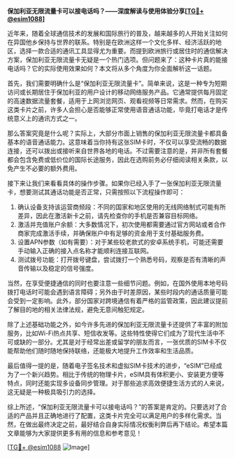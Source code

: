 **保加利亚无限流量卡可以接电话吗？——深度解读与使用体验分享[[TG💪+ @esim1088](https://t.me/s/esim1088)]**

近年来，随着全球通信技术的发展和国际旅行的普及，越来越多的人开始关注如何在异国他乡保持与世界的联系。特别是在欧洲这样一个文化多样、经济活跃的地区，选择一款合适的通讯工具显得尤为重要。而提到欧洲旅行或居住时的通信解决方案，保加利亚无限流量卡无疑是一个热门选项。但问题来了：这种卡片真的能接电话吗？它的实际使用效果如何？本文将从多个角度为你全面解析这一话题。

首先，我们需要明确什么是“保加利亚无限流量卡”。简单来说，这是一种专为短期访问或长期居住于保加利亚的用户设计的移动网络服务产品。它通常提供每月固定的高速数据流量套餐，适用于上网浏览网页、观看视频等日常需求。然而，在购买这类卡片之前，许多人会担心是否能够正常使用语音通话功能，毕竟打电话才是传统意义上的通讯方式之一。

那么答案究竟是什么呢？实际上，大部分市面上销售的保加利亚无限流量卡都具备基本的语音通话能力。这意味着当你持有这张SIM卡时，不仅可以享受流畅的数据连接，还可以拨出或接听来自世界各地的电话。不过需要注意的是，并非所有套餐都会包含免费或低价位的国际长途服务，因此在选购前务必仔细阅读相关条款，以免产生不必要的额外费用。

接下来让我们来看看具体的操作步骤。如果你已经入手了一张保加利亚无限流量卡，想要测试其通话功能是否正常，只需按照以下流程操作即可：

1. 确认设备支持该运营商频段：不同的国家和地区使用的无线网络制式可能有所差异，因此在激活新卡之前，请先检查你的手机是否兼容目标网络。
2. 激活并充值账户余额：大多数情况下，初次使用都需要通过官方网站或者合作商家完成激活手续，并确保账户中有足够的资金用于支付基础服务费。
3. 设置APN参数（如有需要）：对于某些较老款式的安卓系统手机，可能还需要手动输入正确的接入点名称才能顺利连接互联网。
4. 测试拨号功能：打开拨号键盘，尝试拨打一个熟悉号码，观察是否有清晰的声音传输以及稳定的信号强度。

当然，在享受便捷通信的同时也要注意一些细节问题。例如，在国外使用本地号码拨打电话时可能会遇到语言障碍；另外由于时差原因，某些时段内的通话质量可能会受到一定影响。此外，部分国家对跨境通信有着严格的监管政策，因此建议提前了解目的地的相关法律法规，避免无意间触犯规定。

除了上述基础功能之外，如今许多先进的保加利亚无限流量卡还提供了丰富的附加服务，比如Wi-Fi热点共享、短信收发等。这些特性使得它们成为了现代生活中不可或缺的一部分。尤其是对于经常出差或留学的朋友而言，一张优质的SIM卡不仅能帮助他们随时随地保持联络，还能极大地提升工作效率和生活品质。

最后值得一提的是，随着电子签名技术和虚拟SIM卡技术的进步，“eSIM”已经成为了一个新兴趋势。相比于传统的物理卡片，eSIM具有体积更小、安装更方便等特点，同时还能实现多设备同步管理。对于那些追求高效便捷生活方式的人来说，这无疑是一种极具吸引力的选择。

综上所述，“保加利亚无限流量卡可以接电话吗？”的答案是肯定的。只要选对了合适的产品并且正确地进行了配置，这类卡片完全可以满足用户的多样化需求。当然，在做出最终决定之前，最好结合自身实际情况权衡利弊后再下结论。希望本篇文章能够为大家提供更多有用的信息和参考意见！

[[TG💪+ @esim1088](https://t.me/s/esim1088) ![Image](https://i.postimg.cc/4NQfJmqS/Snipaste-2025-05-13-00-14-12.png)]